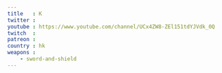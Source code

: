 ```yaml
---
title   : K
twitter : 
youtube : https://www.youtube.com/channel/UCx4ZW8-ZEl151tdYJVdk_0Q
twitch  : 
patreon : 
country : hk
weapons :
    - sword-and-shield
---
```


